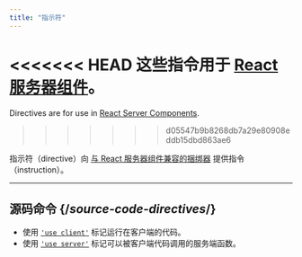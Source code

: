 ```yaml
---
title: "指示符"
---
```


<RSC>

<<<<<<< HEAD
这些指令用于 [React 服务器组件](/learn/start-a-new-react-project#bleeding-edge-react-frameworks)。
=======
Directives are for use in [React Server Components](/reference/rsc/server-components).
>>>>>>> d05547b9b8268db7a29e80908eddb15dbd863ae6

</RSC>

<Intro>

指示符（directive）向 [与 React 服务器组件兼容的捆绑器](/learn/start-a-new-react-project#bleeding-edge-react-frameworks) 提供指令（instruction）。

</Intro>

---

## 源码命令 {/*source-code-directives*/}

* 使用 [`'use client'`](/reference/rsc/use-client) 标记运行在客户端的代码。
* 使用 [`'use server'`](/reference/rsc/use-server) 标记可以被客户端代码调用的服务端函数。
